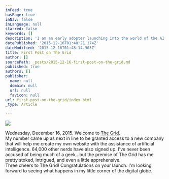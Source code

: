 ```yaml
---
inFeed: true
hasPage: true
inNav: false
inLanguage: null
starred: false
keywords: []
description: 'I am an early adopter launching into the world of the AI unknown :) If I never see you again, I love you.'
datePublished: '2015-12-16T01:48:21.174Z'
dateModified: '2015-12-16T01:48:14.903Z'
title: First Post on The Grid
author: []
sourcePath: _posts/2015-12-16-first-post-on-the-grid.md
published: true
authors: []
publisher:
  name: null
  domain: null
  url: null
  favicon: null
url: first-post-on-the-grid/index.html
_type: Article

---
```

![](https://the-grid-user-content.s3-us-west-2.amazonaws.com/2168f1d2-5a8b-4b51-b527-469538fb8ba0.png)

Wednesday, December 16, 2015\. Welcome to [The Grid][0].  
My number came up as next in line to be granted access to a new company that will help me create my own website with the assistance of artificial intelligence. 64,000 other nerds have also signed up. I've never been accused of being much of a geek...but the premise of The Grid has me pretty stoked, intrigued, and even a little apprehensive.  
Three cheers to The Grid! Congratulations on your launch. I'm looking forward to seeing what happens in my little corner of the digital globe. 

[0]: https://thegrid.io/